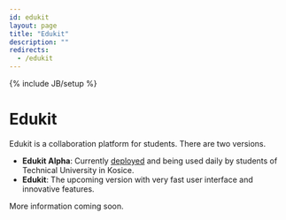 ```yaml
---
id: edukit
layout: page
title: "Edukit"
description: ""
redirects:
  - /edukit
---
```

{% include JB/setup %}

# Edukit

Edukit is a collaboration platform for students. There are two versions.

- **Edukit Alpha**: Currently [deployed](http://edukit.eu) and being used daily by students of Technical University in Kosice.
- **Edukit**: The upcoming version with very fast user interface and innovative features.

More information coming soon.